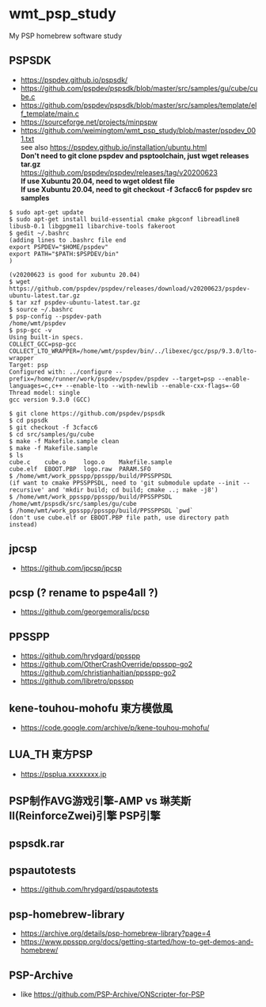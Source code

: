 # wmt_psp_study
My PSP homebrew software study

## PSPSDK  
* https://pspdev.github.io/pspsdk/  
* https://github.com/pspdev/pspsdk/blob/master/src/samples/gu/cube/cube.c
* https://github.com/pspdev/pspsdk/blob/master/src/samples/template/elf_template/main.c
* https://sourceforge.net/projects/minpspw
* https://github.com/weimingtom/wmt_psp_study/blob/master/pspdev_001.txt  
see also https://pspdev.github.io/installation/ubuntu.html  
**Don't need to git clone pspdev and psptoolchain, just wget releases tar.gz**   
https://github.com/pspdev/pspdev/releases/tag/v20200623  
**If use Xubuntu 20.04, need to wget oldest file**  
**If use Xubuntu 20.04, need to git checkout -f 3cfacc6 for pspdev src samples**  
```
$ sudo apt-get update
$ sudo apt-get install build-essential cmake pkgconf libreadline8 libusb-0.1 libgpgme11 libarchive-tools fakeroot
$ gedit ~/.bashrc
(adding lines to .bashrc file end
export PSPDEV="$HOME/pspdev"
export PATH="$PATH:$PSPDEV/bin"
)

(v20200623 is good for xubuntu 20.04)
$ wget https://github.com/pspdev/pspdev/releases/download/v20200623/pspdev-ubuntu-latest.tar.gz
$ tar xzf pspdev-ubuntu-latest.tar.gz
$ source ~/.bashrc
$ psp-config --pspdev-path
/home/wmt/pspdev
$ psp-gcc -v
Using built-in specs.
COLLECT_GCC=psp-gcc
COLLECT_LTO_WRAPPER=/home/wmt/pspdev/bin/../libexec/gcc/psp/9.3.0/lto-wrapper
Target: psp
Configured with: ../configure --prefix=/home/runner/work/pspdev/pspdev/pspdev --target=psp --enable-languages=c,c++ --enable-lto --with-newlib --enable-cxx-flags=-G0
Thread model: single
gcc version 9.3.0 (GCC) 

$ git clone https://github.com/pspdev/pspsdk
$ cd pspsdk
$ git checkout -f 3cfacc6
$ cd src/samples/gu/cube
$ make -f Makefile.sample clean
$ make -f Makefile.sample
$ ls
cube.c    cube.o     logo.o    Makefile.sample
cube.elf  EBOOT.PBP  logo.raw  PARAM.SFO
$ /home/wmt/work_ppsspp/ppsspp/build/PPSSPPSDL
(if want to cmake PPSSPPSDL, need to 'git submodule update --init --recursive' and 'mkdir build; cd build; cmake ..; make -j8') 
$ /home/wmt/work_ppsspp/ppsspp/build/PPSSPPSDL /home/wmt/pspsdk/src/samples/gu/cube
$ /home/wmt/work_ppsspp/ppsspp/build/PPSSPPSDL `pwd`
(don't use cube.elf or EBOOT.PBP file path, use directory path instead)
```

## jpcsp  
* https://github.com/jpcsp/jpcsp  

## pcsp (? rename to pspe4all ?)    
* https://github.com/georgemoralis/pcsp  

## PPSSPP  
* https://github.com/hrydgard/ppsspp
* https://github.com/OtherCrashOverride/ppsspp-go2  
https://github.com/christianhaitian/ppsspp-go2    
* https://github.com/libretro/ppsspp  

## kene-touhou-mohofu		東方模倣風  
* https://code.google.com/archive/p/kene-touhou-mohofu/

## LUA_TH		東方PSP  
* https://psplua.xxxxxxxx.jp  

## PSP制作AVG游戏引擎-AMP vs 琳芙斯Ⅱ(ReinforceZwei)引擎		PSP引擎  

## pspsdk.rar  

## pspautotests    
* https://github.com/hrydgard/pspautotests  

## psp-homebrew-library  
* https://archive.org/details/psp-homebrew-library?page=4
* https://www.ppsspp.org/docs/getting-started/how-to-get-demos-and-homebrew/  

## PSP-Archive  
* like https://github.com/PSP-Archive/ONScripter-for-PSP
